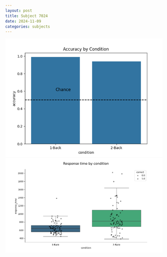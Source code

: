 ```yaml
---
layout: post
title: Subject 7024
date: 2024-11-09
categories: subjects
---
```


![](data/7024/run-4/7024_ATS_acc.png)
![](data/7024/run-4/7024_ATS_rt.png)
